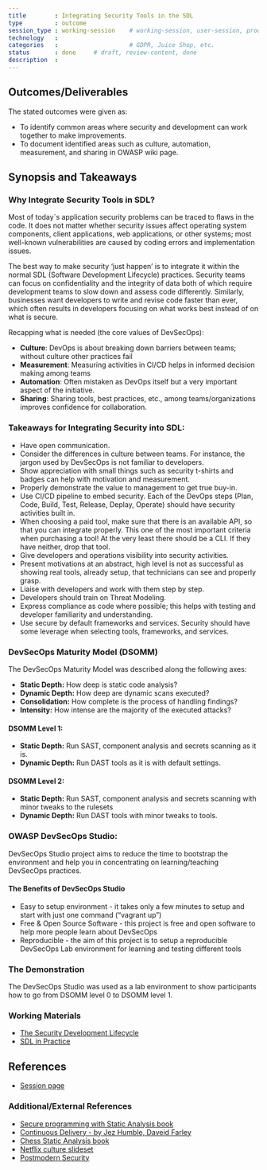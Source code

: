 ```yaml
---
title        : Integrating Security Tools in the SDL
type         : outcome
session_type : working-session    # working-session, user-session, product-sesssion
technology   :
categories   :                    # GDPR, Juice Shop, etc.
status       : done     # draft, review-content, done
description  :
---
```



## Outcomes/Deliverables
The stated outcomes were given as:

- To identify common areas where security and development can work together to make improvements.
- To document identified areas such as culture, automation, measurement, and sharing in OWASP wiki page.

## Synopsis and Takeaways

### Why Integrate Security Tools in SDL?
Most of today´s application security problems can be traced to flaws in the code. It does not matter whether security issues affect operating system components, client applications, web applications, or other systems; most well-known vulnerabilities are caused by coding errors and implementation issues.

The best way to make security ‘just happen’ is to integrate it within the normal SDL (Software Development Lifecycle) practices. Security teams can focus on confidentiality and the integrity of data both of which require development teams to slow down and assess code differently. Similarly, businesses want developers to write and revise code faster than ever, which often results in developers focusing on what works best instead of on what is secure.

Recapping what is needed (the core values of DevSecOps):

- **Culture**: DevOps is about breaking down barriers between teams; without culture other practices fail
- **Measurement**: Measuring activities in CI/CD helps in informed decision making among teams
- **Automation**: Often mistaken as DevOps itself but a very important aspect of the initiative. 
- **Sharing**: Sharing tools, best practices, etc., among teams/organizations improves confidence for collaboration.


### Takeaways for Integrating Security into SDL:
 
- Have open communication.
- Consider the differences in culture between teams. For instance, the jargon used by DevSecOps is not familiar to developers.
- Show appreciation with small things such as security t-shirts and badges can help with motivation and measurement.
- Properly demonstrate the value to management to get true buy-in.
- Use CI/CD pipeline to embed security. Each of the DevOps steps (Plan, Code, Build, Test, Release, Deplay, Operate) should have security activities built in. 
- When choosing a paid tool, make sure that there is an available API, so that you can integrate properly. This one of the most important criteria when purchasing a tool! At the very least there should be a CLI. If they have neither, drop that tool.
- Give developers and operations visibility into security activities.
- Present motivations at an abstract, high level is not as successful as showing real tools, already setup, that technicians can see and properly grasp.
- Liaise with developers and work with them step by step.
- Developers should train on Threat Modeling.
- Express compliance as code where possible; this helps with testing and developer familiarity and understanding.
- Use secure by default frameworks and services. Security should have some leverage when selecting tools, frameworks, and services.

### DevSecOps Maturity Model (DSOMM)
The DevSecOps Maturity Model was described along the following axes:

- **Static Depth:** How deep is static code analysis?
- **Dynamic Depth:** How deep are dynamic scans executed?
- **Consolidation:** How complete is the process of handling findings?
- **Intensity:** How intense are the majority of the executed attacks?

#### DSOMM Level 1:

- **Static Depth:** Run SAST, component analysis and secrets scanning as it is.
- **Dynamic Depth:** Run DAST tools as it is with default settings.

#### DSOMM Level 2:

- **Static Depth:** Run SAST, component analysis and secrets scanning with minor tweaks to the rulesets 
- **Dynamic Depth:** Run DAST tools with minor tweaks to tools.


### OWASP DevSecOps Studio:
DevSecOps Studio project aims to reduce the time to bootstrap the environment and help you in concentrating on learning/teaching DevSecOps practices. 

#### The Benefits of DevSecOps Studio 

- Easy to setup environment - it takes only a few minutes to setup and start with just one command (“vagrant up”)
- Free & Open Source Software - this project is free and open software to help more people learn about DevSecOps
- Reproducible - the aim of this project is to setup a reproducible DevSecOps Lab environment for learning and testing different tools

### The Demonstration
The DevSecOps Studio was used as a lab environment to show participants how to go from DSOMM level 0 to DSOMM level 1. 

### Working Materials

- [The Security Development Lifecycle](https://www.owasp.org/images/7/78/OWASP_AppSec_Research_2010_Keynote_2_by_Lipner.pdf)
- [SDL in Practice](https://www.owasp.org/images/4/45/SDL_in_practice.pdf)


## References

- [Session page](https://open-security-summit.org/tracks/devsecops/working-sessions/integrating-security-tools-in-the-sdl/)

### Additional/External References

* [Secure programming with Static Analysis book](https://www.e-reading.club/bookreader.php/142130/Secure_programming_with_Static_Analysis.pdf)
* [Continuous Delivery - by Jez Humble, Daveid Farley](http://www.synchronit.com/downloads/Continuous%20Delivery%20-%20Reliable%20Software%20Releases%20Through%20Build,%20Test%20And%20Deployment%20Automation.pdf)
* [Chess Static Analysis book](https://www.e-reading.club/bookreader.php/142130/Secure_programming_with_Static_Analysis.pdf)
* [Netflix culture slideset](https://www.slideshare.net/BarbaraGill3/netflix-culture-deck)
* [Postmodern Security](https://postmodernsecurity.com/)
